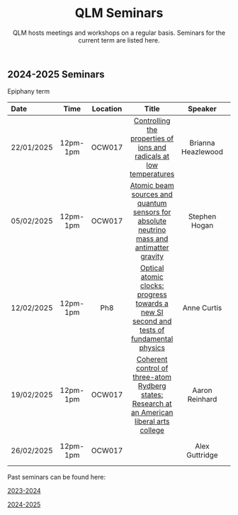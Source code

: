 ﻿---
layout: page
title: QLM Seminars
subtitle: QLM hosts meetings and workshops on a regular basis. Seminars for the current term are listed here.
---
 
## 2024-2025 Seminars

Epiphany term

|Date  |Time |Location  |Title   |Speaker    |Institution    |
|:---  | :----: | :----:  | :--------:      | :------:      |           --: |
|22/01/2025|12pm-1pm|OCW017|<a href="/events/seminars/abstracts/2025 Epiphany/Brianna Heazlewood"> Controlling the properties of ions and radicals at low temperatures </a>|Brianna Heazlewood |University of Liverpool |
|05/02/2025|12pm-1pm|OCW017|<a href="/events/seminars/abstracts/2025 Epiphany/Stephen Hogan"> Atomic beam sources and quantum sensors for absolute neutrino mass and antimatter gravity </a>|Stephen Hogan |University College London (UCL)|
|12/02/2025|12pm-1pm|Ph8|<a href="/events/seminars/abstracts/2025 Epiphany/Anne Curtis"> Optical atomic clocks: progress towards a new SI second and tests of fundamental physics </a>|Anne Curtis |National Physical Laboratory (NPL)|
|19/02/2025|12pm-1pm|OCW017|<a href="/events/seminars/abstracts/2025 Epiphany/Aaron Reinhard"> Coherent control of three-atom Rydberg states: Research at an American liberal arts college </a>|Aaron Reinhard |Kenyon College - Leverhulme Visiting Professor at Durham University|
|26/02/2025|12pm-1pm|OCW017|<a href="/events/seminars/abstracts/2025 Epiphany/Alex Guttridge">  </a>|Alex Guttridge |Durham University, QLM|


Past seminars can be found here: 

<a href="/events/seminars_past_2324"> 2023-2024 </a>

<a href="/events/seminars_past_2425"> 2024-2025 </a>





